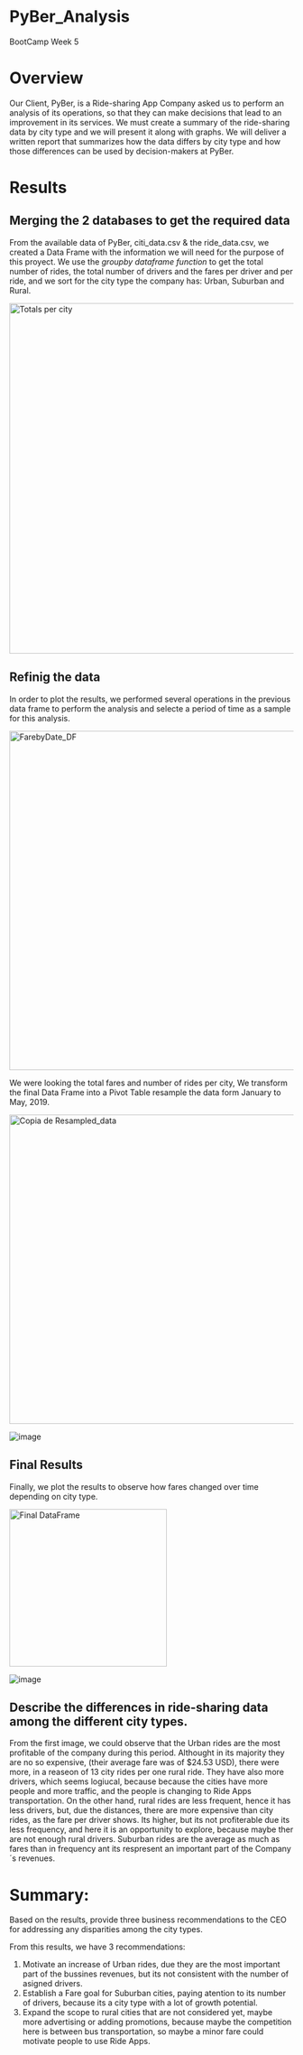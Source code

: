 # PyBer_Analysis

BootCamp Week 5

# Overview
Our Client, PyBer, is a Ride-sharing App Company asked us to perform an analysis of its operations, so that they can make decisions that lead to an improvement in its services. We must create a summary of the ride-sharing data by city type and we will present it along with graphs. We will deliver a  written report that summarizes how the data differs by city type and how those differences can be used by decision-makers at PyBer.

# Results
## Merging the 2 databases to get the required data
From the available data of PyBer,  citi_data.csv & the ride_data.csv, we created a Data Frame with the information we will need for the purpose of this proyect. We use the *groupby dataframe function* to get the total number of rides, the total number of drivers and the fares per driver and per ride, and we sort for the city type  the company has: Urban, Suburban and Rural. 


<img width="621" alt="Totals per city" src="https://user-images.githubusercontent.com/102195803/167002464-f8ed080e-51e6-4b9b-9f68-d7cbce0fe203.png">

## Refinig the data
In order to plot the results, we performed several operations in the previous data frame to perform the analysis and selecte a period of time as a sample for this analysis. 

<img width="601" alt="FarebyDate_DF" src="https://user-images.githubusercontent.com/102195803/167001624-6486686a-b8c7-4c8b-9813-0dc7ccc30c89.png">

We were looking the total fares and number of rides per city, We transform the final Data Frame into a Pivot Table resample the data form January to May, 2019.

<img width="548" alt="Copia de Resampled_data" src="https://user-images.githubusercontent.com/102195803/166987720-4b41825e-4bc8-416b-8127-7d3fdfe6e5b9.png">

![image](https://user-images.githubusercontent.com/102195803/167018275-4720b5f0-d252-4a9a-8c7d-a2695fc36a96.png)

## Final Results
Finally, we plot the results to observe how fares changed over time depending on city type.

<img width="279" alt="Final DataFrame" src="https://user-images.githubusercontent.com/102195803/166987893-1da23ff9-97ee-4eca-938a-967be9ab3b10.png">

![image](https://user-images.githubusercontent.com/102195803/167016456-3372fcdc-3389-4b79-93d4-c4299ab9ab0b.png)

## Describe the differences in ride-sharing data among the different city types.

From the first image, we could observe that the Urban rides are the most profitable of the company during this period. Althought in its majority they are no so expensive, (their average fare was of $24.53 USD), there were more, in a reaseon of 13 city rides per one rural ride.
They have also more drivers, which seems logiucal,  because because the cities have more people and more traffic, and the people is changing to Ride Apps transportation.  On the other hand, rural rides are less frequent, hence it has less  drivers, but, due the distances, there are more expensive than city rides, as the fare per driver shows. Its higher, but its not profiterable due its less frequency,  and here it is an opportunity to explore, because maybe ther are not enough rural drivers. Suburban rides are the average as much as fares than in frequency ant its respresent an important part of the Company´s revenues.  


# Summary: 
Based on the results, provide three business recommendations to the CEO for addressing any disparities among the city types.

From this results, we have 3 recommendations:
  1) Motivate an increase of Urban rides, due they are the most important part of the bussines revenues, but its not consistent with the number of asigned drivers. 
  2) Establish a Fare goal for Suburban cities, paying atention to its number of drivers, because  its a city type with a lot of growth         potential. 
  3) Expand the scope to rural cities that are not considered yet, maybe more advertising or adding promotions, because maybe the competition here is between bus transportation, so maybe a minor fare could motivate people to use Ride Apps.   

